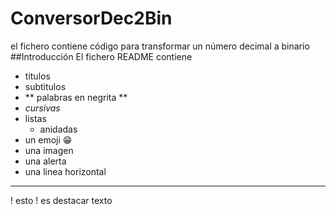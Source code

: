 # ConversorDec2Bin
el fichero contiene código para transformar un número decimal a binario
##Introducción
El fichero README contiene 
- titulos
- subtitulos
- ** palabras en negrita **
- _cursivas_
- listas 
  - anidadas
- un emoji :grin:
- una imagen
- una alerta
- una linea horizontal

------------
 ! esto
 ! es destacar texto
